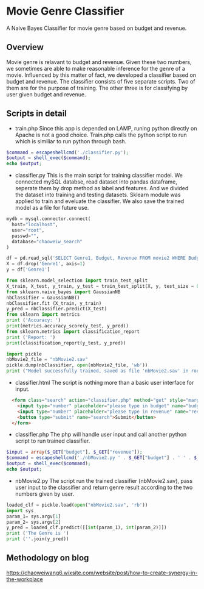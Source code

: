 # Movie Genre Classifier
A Naive Bayes Classifier for movie genre based on budget and revenue.

## Overview
Movie genre is relavant to budget and revenue. Given these two numbers, we sometimes are able to make reasonable inference for the genre of a movie. Influenced by this matter of fact, we developed a classifier based on budget and revenue. The classifier consists of five separate scripts. Two of them are for the purpose of training. The other three is for classifying by user given budget and revenue.

## Scripts in detail
- train.php
Since this app is depended on LAMP, runing python directly on Apache is not a good choice. Train.php calls the python script to run which is similiar to run python through bash.
```php
$command = escapeshellcmd('./classifier.py');
$output = shell_exec($command);
echo $output;
```
- classifier.py
This is the main script for training classifier model. We connected mySQL databse, read dataset into pandas dataframe, seperate them by drop method as label and features. And we divided the dataset into training and testing datasets. Sklearn module was applied to train and eveluate the classifier. We also save the trained model as a file for future use.
```python
mydb = mysql.connector.connect(
  host="localhost",
  user="root",
  passwd="",
  database="chaoweiw_search"
)
```
```python
df = pd.read_sql('SELECT Genre1, Budget, Revenue FROM movie2 WHERE Budget <> "" and Revenue <> "" and Genre1 <> ""', con=mydb)
X = df.drop('Genre1', axis=1)
y = df['Genre1']
```
```python
from sklearn.model_selection import train_test_split
X_train, X_test, y_train, y_test = train_test_split(X, y, test_size = 0.10)
from sklearn.naive_bayes import GaussianNB
nbClassifier = GaussianNB()
nbClassifier.fit (X_train, y_train)
y_pred = nbClassifier.predict(X_test)
from sklearn import metrics
print ('Accuracy: ')
print(metrics.accuracy_score(y_test, y_pred))
from sklearn.metrics import classification_report
print ('Report: ')
print(classification_report(y_test, y_pred)) 
```
```python
import pickle
nbMovie2_file = "nbMovie2.sav"
pickle.dump(nbClassifier, open(nbMovie2_file, 'wb'))
print ("Model successfully trained, saved as file 'nbMovie2.sav' in root directory")
```
- classifier.html
The script is nothing more than a basic user interface for input.
```html
  <form class="search" action="classifier.php" method="get" style="margin:auto;max-width:300px">
    <input type="number" placeholder="please type in budget" name="budget">
    <input type="number" placeholder="please type in revenue" name="revenue">
    <button type="submit" name="search">Submit</button>
  </form>
```
- classifier.php
The php will handle user input and call another python script to run trained classifier.
```php
$input = array($_GET["budget"], $_GET["revenue"]);
$command = escapeshellcmd('./nbMovie2.py ' . $_GET["budget"] . ' ' . $_GET["revenue"]);
$output = shell_exec($command);
echo $output;
```
- nbMovie2.py
The script run the trained classifier (nbMovie2.sav), pass user input to the classifier and return genre result according to the two numbers given by user.
```python
loaded_clf = pickle.load(open("nbMovie2.sav", 'rb'))
import sys
param_1= sys.argv[1]
param_2= sys.argv[2]
y_pred = loaded_clf.predict([[int(param_1), int(param_2)]])
print ('The Genre is ')
print (''.join(y_pred))
```
## Methodology on blog
https://chaoweiwang6.wixsite.com/website/post/how-to-create-synergy-in-the-workplace
